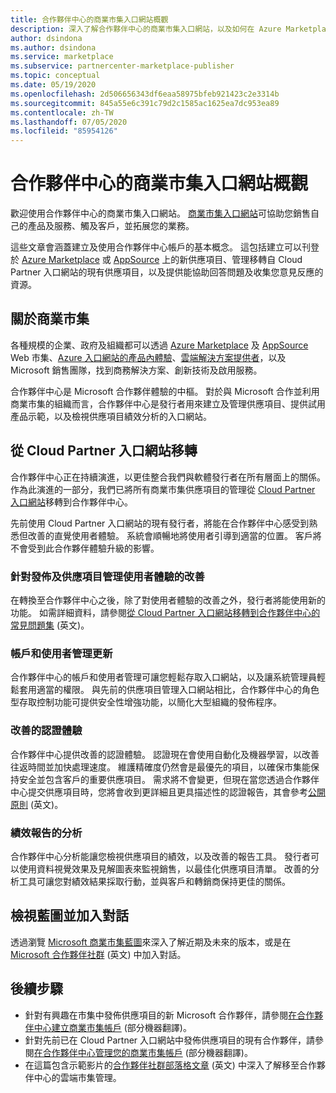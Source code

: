 ```yaml
---
title: 合作夥伴中心的商業市集入口網站概觀
description: 深入了解合作夥伴中心的商業市集入口網站，以及如何在 Azure Marketplace 及 AppSource 上，以及透過雲端解決方案提供者 (CSP) 方案刊登及銷售供應項目。
author: dsindona
ms.author: dsindona
ms.service: marketplace
ms.subservice: partnercenter-marketplace-publisher
ms.topic: conceptual
ms.date: 05/19/2020
ms.openlocfilehash: 2d506656343df6eaa58975bfeb921423c2e3314b
ms.sourcegitcommit: 845a55e6c391c79d2c1585ac1625ea7dc953ea89
ms.contentlocale: zh-TW
ms.lasthandoff: 07/05/2020
ms.locfileid: "85954126"
---
```

# <a name="overview-of-the-commercial-marketplace-portal-in-partner-center"></a>合作夥伴中心的商業市集入口網站概觀

歡迎使用合作夥伴中心的商業市集入口網站。 [商業市集入口網站](https://partner.microsoft.com/dashboard/commercial-marketplace/)可協助您銷售自己的產品及服務、觸及客戶，並拓展您的業務。

這些文章會涵蓋建立及使用合作夥伴中心帳戶的基本概念。 這包括建立可以刊登於 [Azure Marketplace](https://azuremarketplace.microsoft.com/) 或 [AppSource](https://appsource.microsoft.com/) 上的新供應項目、管理移轉自 Cloud Partner 入口網站的現有供應項目，以及提供能協助回答問題及收集您意見反應的資源。

## <a name="about-the-commercial-marketplace"></a>關於商業市集

各種規模的企業、政府及組織都可以透過 [Azure Marketplace](https://azuremarketplace.microsoft.com/) 及 [AppSource](https://appsource.microsoft.com/) Web 市集、[Azure 入口網站的產品內體驗](https://portal.azure.com)、[雲端解決方案提供者](https://partner.microsoft.com/cloud-solution-provider)，以及 Microsoft 銷售團隊，找到商務解決方案、創新技術及啟用服務。

合作夥伴中心是 Microsoft 合作夥伴體驗的中樞。 對於與 Microsoft 合作並利用商業市集的組織而言，合作夥伴中心是發行者用來建立及管理供應項目、提供試用產品示範，以及檢視供應項目績效分析的入口網站。

## <a name="migration-from-the-cloud-partner-portal"></a>從 Cloud Partner 入口網站移轉

合作夥伴中心正在持續演進，以更佳整合我們與軟體發行者在所有層面上的關係。 作為此演進的一部分，我們已將所有商業市集供應項目的管理從 [Cloud Partner 入口網站](https://cloudpartner.azure.com/)移轉到合作夥伴中心。

先前使用 Cloud Partner 入口網站的現有發行者，將能在合作夥伴中心感受到熟悉但改善的直覺使用者體驗。 系統會順暢地將使用者引導到適當的位置。 客戶將不會受到此合作夥伴體驗升級的影響。

### <a name="improvements-on-publishing-and-offer-management-user-experience"></a>針對發佈及供應項目管理使用者體驗的改善

在轉換至合作夥伴中心之後，除了對使用者體驗的改善之外，發行者將能使用新的功能。  如需詳細資料，請參閱[從 Cloud Partner 入口網站移轉到合作夥伴中心的常見問題集](../cloud-partner-portal-migration-faq.md) \(英文\)。

### <a name="account-and-user-management-updates"></a>帳戶和使用者管理更新

合作夥伴中心的帳戶和使用者管理可讓您輕鬆存取入口網站，以及讓系統管理員輕鬆套用適當的權限。 與先前的供應項目管理入口網站相比，合作夥伴中心的角色型存取控制功能可提供安全性增強功能，以簡化大型組織的發佈程序。

### <a name="improved-certification-experience"></a>改善的認證體驗

合作夥伴中心提供改善的認證體驗。 認證現在會使用自動化及機器學習，以改善往返時間並加快處理速度。 維護精確度仍然會是最優先的項目，以確保市集能保持安全並包含客戶的重要供應項目。 需求將不會變更，但現在當您透過合作夥伴中心提交供應項目時，您將會收到更詳細且更具描述性的認證報告，其會參考[公開原則](https://docs.microsoft.com/legal/marketplace/certification-policies) \(英文\)。

### <a name="analytics-for-performance-reporting"></a>績效報告的分析

合作夥伴中心分析能讓您檢視供應項目的績效，以及改善的報告工具。 發行者可以使用資料視覺效果及見解圖表來監視銷售，以最佳化供應項目清單。 改善的分析工具可讓您對績效結果採取行動，並與客戶和轉銷商保持更佳的關係。

## <a name="view-the-roadmap-and-join-the-conversation"></a>檢視藍圖並加入對話

透過瀏覽 [Microsoft 商業市集藍圖](../marketplace-roadmap.md)來深入了解近期及未來的版本，或是在 [Microsoft 合作夥伴社群](https://www.microsoftpartnercommunity.com/) \(英文\) 中加入對話。

## <a name="next-steps"></a>後續步驟

- 針對有興趣在市集中發佈供應項目的新 Microsoft 合作夥伴，請參閱[在合作夥伴中心建立商業市集帳戶](create-account.md) \(部分機器翻譯\)。
- 針對先前已在 Cloud Partner 入口網站中發佈供應項目的現有合作夥伴，請參閱[在合作夥伴中心管理您的商業市集帳戶](manage-account.md) \(部分機器翻譯\)。
- 在這篇包含示範影片的[合作夥伴社群部落格文章](https://www.microsoftpartnercommunity.com/t5/Azure-Marketplace-and-AppSource/Cloud-Marketplace-In-Partner-Center/m-p/9738#M293) \(英文\) 中深入了解移至合作夥伴中心的雲端市集管理。
